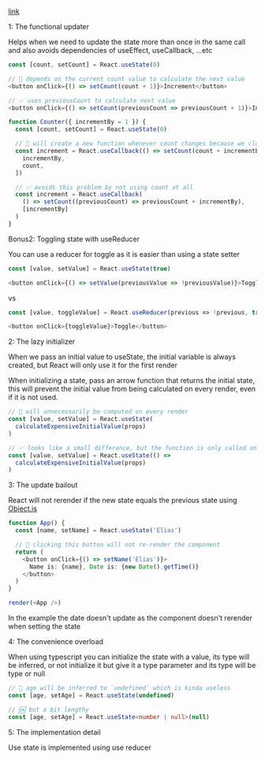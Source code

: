 [link](https://tkdodo.eu/blog/things-to-know-about-use-state)

1: The functional updater  
  
Helps when we need to update the state more than once in the same call and also avoids dependencies of useEffect, useCallback, ...etc  

```ts
const [count, setCount] = React.useState(0)

// 🚨 depends on the current count value to calculate the next value
<button onClick={() => setCount(count + 1)}>Increment</button>

// ✅ uses previousCount to calculate next value
<button onClick={() => setCount(previousCount => previousCount + 1)}>Increment</button>
```

```ts
function Counter({ incrementBy = 1 }) {
  const [count, setCount] = React.useState(0)

  // 🚨 will create a new function whenever count changes because we closure over it
  const increment = React.useCallback(() => setCount(count + incrementBy), [
    incrementBy,
    count,
  ])

  // ✅ avoids this problem by not using count at all
  const increment = React.useCallback(
    () => setCount((previousCount) => previousCount + incrementBy),
    [incrementBy]
  )
}
```
  
Bonus2: Toggling state with useReducer  
  
You can use a reducer for toggle as it is easier than using a state setter  
```ts
const [value, setValue] = React.useState(true)  

<button onClick={() => setValue(previousValue => !previousValue)}>Toggle</button>  
```
vs
```ts
const [value, toggleValue] = React.useReducer(previous => !previous, true)  

<button onClick={toggleValue}>Toggle</button>  
```
  
2: The lazy initializer  
  
When we pass an initial value to useState, the initial variable is always created, but React will only use it for the first render  
  
When initializing a state, pass an arrow function that returns the initial state, this will prevent the initial value from being calculated on every render, even if it is not used.  

```ts
// 🚨 will unnecessarily be computed on every render
const [value, setValue] = React.useState(
  calculateExpensiveInitialValue(props)
)

// ✅ looks like a small difference, but the function is only called once
const [value, setValue] = React.useState(() =>
  calculateExpensiveInitialValue(props)
)
```
  
3: The update bailout  
  
React will not rerender if the new state equals the previous state using [Object.is](http://object.is/)  
  
```ts
function App() {
  const [name, setName] = React.useState('Elias')

  // 🤯 clicking this button will not re-render the component
  return (
    <button onClick={() => setName('Elias')}>
      Name is: {name}, Date is: {new Date().getTime()}
    </button>
  )
}

render(<App />)
```
  
In the example the date doesn't update as the component doesn't rerender when setting the state  
  
4: The convenience overload  
  
When using typescript you can initialize the state with a value, its type will be inferred, or not initialize it but give it a type parameter and its type will be type or null  

```ts
// 🚨 age will be inferred to `undefined` which is kinda useless
const [age, setAge] = React.useState(undefined)

// 🆗 but a bit lengthy
const [age, setAge] = React.useState<number | null>(null)
```
  
5: The implementation detail  
  
Use state is implemented using use reducer
